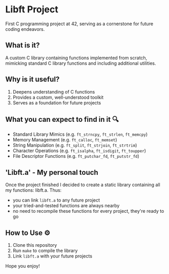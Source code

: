 
# Libft Project
First C programming project at 42, serving as a cornerstone for future coding endeavors.

## What is it?
A custom C library containing functions implemented from scratch, 
mimicking standard C library functions and including additional utilities.

## Why is it useful?
1. Deepens understanding of C functions
2. Provides a custom, well-understood toolkit
3. Serves as a foundation for future projects

## What you can expect to find in it 🔍
- Standard Library Mimics (e.g. `ft_strncpy`, `ft_strlen`, `ft_memcpy`)
- Memory Management (e.g. `ft_calloc`, `ft_memset`)
- String Manipulation (e.g. `ft_split`, `ft_strjoin`, `ft_strtrim`)
- Character Operations (e.g. `ft_isalpha`, `ft_isdigit`, `ft_toupper`)
- File Descriptor Functions (e.g. `ft_putchar_fd`, `ft_putstr_fd`)

## 'Libft.a' - My personal touch
Once the project finished I decided to create a static library containing all my functions: libft.a.
Thus:
- you can link `libft.a` to any future project
- your tried-and-tested functions are always nearby
- no need to recompile these functions for every project, they're ready to go

## How to Use ⚙️
1. Clone this repository
2. Run `make` to compile the library
3. Link `libft.a` with your future projects

Hope you enjoy!

